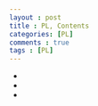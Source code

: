 ```yaml
---
layout : post
title : PL, Contents
categories: [PL]
comments : true
tags : [PL]
---
```


- <a href='' class='jb-medium'></a>
- <a href='' class='jb-medium'></a>
- <a href='' class='jb-medium'></a>

